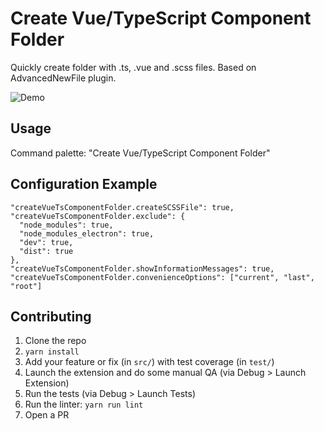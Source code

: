 # Create Vue/TypeScript Component Folder

Quickly create folder with .ts, .vue and .scss files.
Based on AdvancedNewFile plugin.

![Demo](https://media.giphy.com/media/S3PjgAvPspwJH4IVAd/giphy.gif)

## Usage

Command palette: "Create Vue/TypeScript Component Folder"

## Configuration Example

```
"createVueTsComponentFolder.createSCSSFile": true,
"createVueTsComponentFolder.exclude": {
  "node_modules": true,
  "node_modules_electron": true,
  "dev": true,
  "dist": true
},
"createVueTsComponentFolder.showInformationMessages": true,
"createVueTsComponentFolder.convenienceOptions": ["current", "last", "root"]
```

## Contributing

1. Clone the repo
2. `yarn install`
3. Add your feature or fix (in `src/`) with test coverage (in `test/`)
4. Launch the extension and do some manual QA (via Debug > Launch Extension)
5. Run the tests (via Debug > Launch Tests)
6. Run the linter: `yarn run lint`
7. Open a PR
